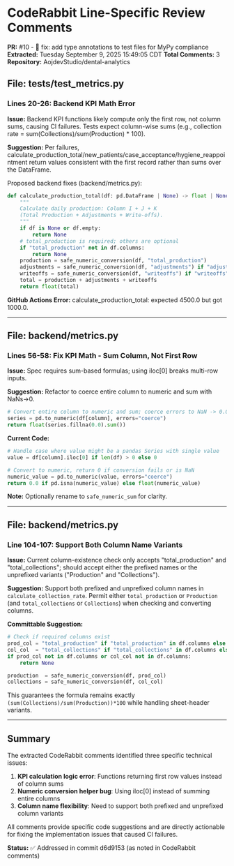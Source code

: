 # CodeRabbit Line-Specific Review Comments
**PR:** #10 - 🔧 fix: add type annotations to test files for MyPy compliance
**Extracted:** Tuesday September 9, 2025 15:49:05 CDT
**Total Comments:** 3
**Repository:** AojdevStudio/dental-analytics

## File: tests/test_metrics.py

### Lines 20-26: Backend KPI Math Error
**Issue:** Backend KPI functions likely compute only the first row, not column sums, causing CI failures. Tests expect column-wise sums (e.g., collection rate = sum(Collections)/sum(Production) * 100).

**Suggestion:** Per failures, calculate_production_total/new_patients/case_acceptance/hygiene_reappointment return values consistent with the first record rather than sums over the DataFrame.

Proposed backend fixes (backend/metrics.py):

```python
def calculate_production_total(df: pd.DataFrame | None) -> float | None:
    """
    Calculate daily production: Column I + J + K
    (Total Production + Adjustments + Write-offs).
    """
    if df is None or df.empty:
        return None
    # total_production is required; others are optional
    if "total_production" not in df.columns:
        return None
    production = safe_numeric_conversion(df, "total_production")
    adjustments = safe_numeric_conversion(df, "adjustments") if "adjustments" in df.columns else 0.0
    writeoffs = safe_numeric_conversion(df, "writeoffs") if "writeoffs" in df.columns else 0.0
    total = production + adjustments + writeoffs
    return float(total)
```

**GitHub Actions Error:** calculate_production_total: expected 4500.0 but got 1000.0.

---

## File: backend/metrics.py

### Lines 56-58: Fix KPI Math - Sum Column, Not First Row
**Issue:** Spec requires sum-based formulas; using iloc[0] breaks multi-row inputs.

**Suggestion:** Refactor to coerce entire column to numeric and sum with NaNs→0.

```python
# Convert entire column to numeric and sum; coerce errors to NaN -> 0.0
series = pd.to_numeric(df[column], errors="coerce")
return float(series.fillna(0.0).sum())
```

**Current Code:**
```python
# Handle case where value might be a pandas Series with single value
value = df[column].iloc[0] if len(df) > 0 else 0

# Convert to numeric, return 0 if conversion fails or is NaN
numeric_value = pd.to_numeric(value, errors="coerce")
return 0.0 if pd.isna(numeric_value) else float(numeric_value)
```

**Note:** Optionally rename to `safe_numeric_sum` for clarity.

---

## File: backend/metrics.py

### Line 104-107: Support Both Column Name Variants
**Issue:** Current column-existence check only accepts "total_production" and "total_collections"; should accept either the prefixed names or the unprefixed variants ("Production" and "Collections").

**Suggestion:** Support both prefixed and unprefixed column names in `calculate_collection_rate`. Permit either `total_production` or `Production` (and `total_collections` or `Collections`) when checking and converting columns.

**Committable Suggestion:**
```python
# Check if required columns exist
prod_col = "total_production" if "total_production" in df.columns else "Production"
col_col  = "total_collections" if "total_collections" in df.columns else "Collections"
if prod_col not in df.columns or col_col not in df.columns:
    return None

production  = safe_numeric_conversion(df, prod_col)
collections = safe_numeric_conversion(df, col_col)
```

This guarantees the formula remains exactly `(sum(Collections)/sum(Production))*100` while handling sheet-header variants.

---

## Summary

The extracted CodeRabbit comments identified three specific technical issues:

1. **KPI calculation logic error**: Functions returning first row values instead of column sums
2. **Numeric conversion helper bug**: Using iloc[0] instead of summing entire columns
3. **Column name flexibility**: Need to support both prefixed and unprefixed column variants

All comments provide specific code suggestions and are directly actionable for fixing the implementation issues that caused CI failures.

**Status:** ✅ Addressed in commit d6d9153 (as noted in CodeRabbit comments)
